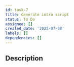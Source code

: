 ```yaml
---
id: task-7
title: Generate intro script
status: To Do
assignee: []
created_date: '2025-07-08'
labels: []
dependencies: []
---
```


## Description
